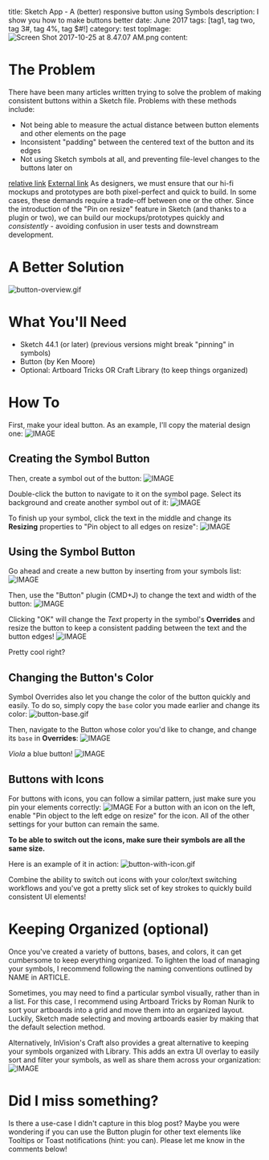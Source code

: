 title: Sketch App - A (better) responsive button using Symbols
description: I show you how to make buttons better
date: June 2017
tags: [tag1, tag two, tag 3#, tag 4%, tag $#!]
category: test
topImage: ![Screen Shot 2017-10-25 at 8.47.07 AM.png](resources/1AF7E97F815E72F0392AD67C648FBA8A.png)
content:
# The Problem
There have been many articles written trying to solve the problem of making consistent buttons within a Sketch file. Problems with these methods include:
- Not being able to measure the actual distance between button elements and other elements on the page
- Inconsistent "padding" between the centered text of the button and its edges
- Not using Sketch symbols at all, and preventing file-level changes to the buttons later on

[relative link](resources/D45B734A6197112E9F7EF285005C9C92.gif)
[External link](https://google.com)
As designers, we must ensure that our hi-fi mockups and prototypes are both pixel-perfect and quick to build. In some cases, these demands require a trade-off between one or the other. Since the introduction of the "Pin on resize" feature in Sketch (and thanks to a plugin or two), we can build our mockups/prototypes quickly and _consistently_ - avoiding confusion in user tests and downstream development.

# A Better Solution
![button-overview.gif](resources/D45B734A6197112E9F7EF285005C9C92.gif)

# What You'll Need
- Sketch 44.1 (or later)
(previous versions might break "pinning" in symbols)
- Button (by Ken Moore)
- Optional: Artboard Tricks OR Craft Library (to keep things organized)

# How To
First, make your ideal button. As an example, I'll copy the material design one:
![IMAGE](resources/2F1F6D1FAB30EF653954C7A47A3E0FB7.jpg)

## Creating the Symbol Button
Then, create a symbol out of the button:
![IMAGE](resources/AC811E3B57BD35B84426CFB0B5A8B9E4.jpg)

Double-click the button to navigate to it on the symbol page. Select its background and create another symbol out of it:
![IMAGE](resources/C72361080AF91981A442E71576444F0F.jpg)

To finish up your symbol, click the text in the middle and change its **Resizing** properties to "Pin object to all edges on resize":
![IMAGE](resources/8A1B037565637407A301CE710FD3E2DD.jpg)

## Using the Symbol Button
Go ahead and create a new button by inserting from your symbols list:
![IMAGE](resources/5EC66860D422CDD0B931E3BE180436A0.jpg)

Then, use the "Button" plugin (CMD+J) to change the text and width of the button:
![IMAGE](resources/0E877753EF2E65141AE9DF7FAB9048A7.jpg)

Clicking "OK" will change the _Text_ property in the symbol's **Overrides** and resize the button to keep a consistent padding between the text and the button edges!
![IMAGE](resources/EEB3FAEFEE7833856BCB277797F5193C.jpg)

Pretty cool right?

## Changing the Button's Color
Symbol Overrides also let you change the color of the button quickly and easily. To do so, simply copy the `base` color you made earlier and change its color:
![button-base.gif](resources/C3F8CB2D82F9C4F62C8C8AA505D24A24.gif)

Then, navigate to the Button whose color you'd like to change, and change its `base` in **Overrides**:
![IMAGE](resources/ECF961CC7E5FE08A7640542A95554145.jpg)

_Viola_ a blue button!
![IMAGE](resources/ACE03874ECFA49C8858BE3AFA717BE2B.jpg)

## Buttons with Icons
For buttons with icons, you can follow a similar pattern, just make sure you pin your elements correctly:
![IMAGE](resources/E3160B7F496E88BA56B9E86284F943A9.jpg)
For a button with an icon on the left, enable "Pin object to the left edge on resize" for the icon. All of the other settings for your button can remain the same.

**To be able to switch out the icons, make sure their symbols are all the same size.**

Here is an example of it in action:
![button-with-icon.gif](resources/CE021D89E8EFBAEF5C6891C38E8F83CB.gif)

Combine the ability to switch out icons with your color/text switching workflows and you've got a pretty slick set of key strokes to quickly build consistent UI elements!

# Keeping Organized (optional)
Once you've created a variety of buttons, bases, and colors, it can get cumbersome to keep everything organized. To lighten the load of managing your symbols, I recommend following the naming conventions outlined by NAME in ARTICLE.

Sometimes, you may need to find a particular symbol visually, rather than in a list. For this case, I recommend using Artboard Tricks by Roman Nurik to sort your artboards into a grid and move them into an organized layout. Luckily, Sketch made selecting and moving artboards easier by making that the default selection method.

Alternatively, InVision's Craft also provides a great alternative to keeping your symbols organized with Library. This adds an extra UI overlay to easily sort and filter your symbols, as well as share them across your organization:
![IMAGE](resources/2B50F92856C1973060C01A9D5B9B2E83.jpg)

# Did I miss something?
Is there a use-case I didn't capture in this blog post? Maybe you were wondering if you can use the Button plugin for other text elements like Tooltips or Toast notifications (hint: you can). Please let me know in the comments below!

